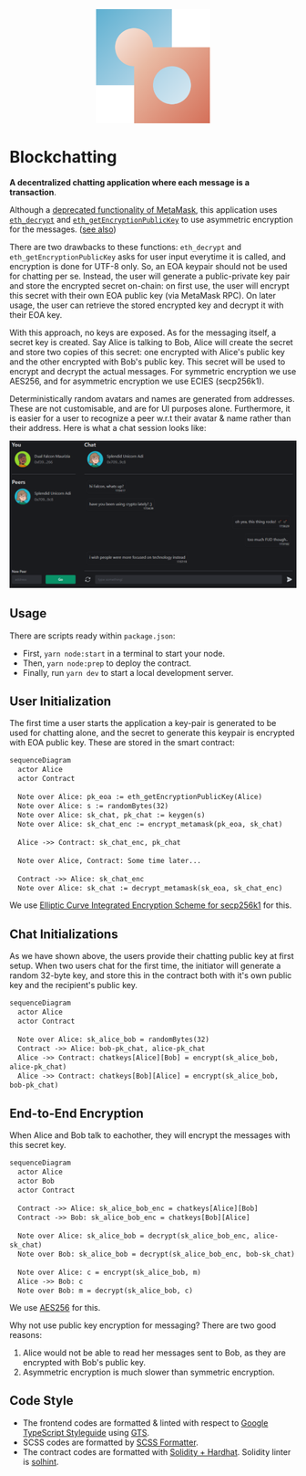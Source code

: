 <p align="center">
  <img src="./img/blockchatting.svg" alt="logo" width="200">
</p>

# Blockchatting

**A decentralized chatting application where each message is a transaction**.

Although a [deprecated functionality of MetaMask](https://medium.com/metamask/metamask-api-method-deprecation-2b0564a84686), this application uses [`eth_decrypt`](https://docs.metamask.io/guide/rpc-api.html#eth-decrypt-deprecated) and [`eth_getEncryptionPublicKey`](https://docs.metamask.io/guide/rpc-api.html#eth-getencryptionpublickey-deprecated) to use asymmetric encryption for the messages. ([see also](https://betterprogramming.pub/exchanging-encrypted-data-on-blockchain-using-metamask-a2e65a9a896c))

There are two drawbacks to these functions: `eth_decrypt` and `eth_getEncryptionPublicKey` asks for user input everytime it is called, and encryption is done for UTF-8 only. So, an EOA keypair should not be used for chatting per se. Instead, the user will generate a public-private key pair and store the encrypted secret on-chain: on first use, the user will encrypt this secret with their own EOA public key (via MetaMask RPC). On later usage, the user can retrieve the stored encrypted key and decrypt it with their EOA key.

With this approach, no keys are exposed. As for the messaging itself, a secret key is created. Say Alice is talking to Bob, Alice will create the secret and store two copies of this secret: one encrypted with Alice's public key and the other encrypted with Bob's public key. This secret will be used to encrypt and decrypt the actual messages. For symmetric encryption we use AES256, and for asymmetric encryption we use ECIES (secp256k1).

Deterministically random avatars and names are generated from addresses. These are not customisable, and are for UI purposes alone. Furthermore, it is easier for a user to recognize a peer w.r.t their avatar & name rather than their address. Here is what a chat session looks like:

![example UI](./img/example.PNG)

## Usage

There are scripts ready within `package.json`:

- First, `yarn node:start` in a terminal to start your node.
- Then, `yarn node:prep` to deploy the contract.
- Finally, run `yarn dev` to start a local development server.

## User Initialization

The first time a user starts the application a key-pair is generated to be used for chatting alone, and the secret to generate this keypair is encrypted with EOA public key. These are stored in the smart contract:

```mermaid
sequenceDiagram
  actor Alice
  actor Contract

  Note over Alice: pk_eoa := eth_getEncryptionPublicKey(Alice)
  Note over Alice: s := randomBytes(32)
  Note over Alice: sk_chat, pk_chat := keygen(s)
  Note over Alice: sk_chat_enc := encrypt_metamask(pk_eoa, sk_chat)

  Alice ->> Contract: sk_chat_enc, pk_chat

  Note over Alice, Contract: Some time later...

  Contract ->> Alice: sk_chat_enc
  Note over Alice: sk_chat := decrypt_metamask(sk_eoa, sk_chat_enc)

```

We use [Elliptic Curve Integrated Encryption Scheme for secp256k1](https://ecies.org/js/) for this.

## Chat Initializations

As we have shown above, the users provide their chatting public key at first setup. When two users chat for the first time, the initiator will generate a random 32-byte key, and store this in the contract both with it's own public key and the recipient's public key.

```mermaid
sequenceDiagram
  actor Alice
  actor Contract

  Note over Alice: sk_alice_bob = randomBytes(32)
  Contract ->> Alice: bob-pk_chat, alice-pk_chat
  Alice ->> Contract: chatkeys[Alice][Bob] = encrypt(sk_alice_bob, alice-pk_chat)
  Alice ->> Contract: chatkeys[Bob][Alice] = encrypt(sk_alice_bob, bob-pk_chat)
```

## End-to-End Encryption

When Alice and Bob talk to eachother, they will encrypt the messages with this secret key.

```mermaid
sequenceDiagram
  actor Alice
  actor Bob
  actor Contract

  Contract ->> Alice: sk_alice_bob_enc = chatkeys[Alice][Bob]
  Contract ->> Bob: sk_alice_bob_enc = chatkeys[Bob][Alice]

  Note over Alice: sk_alice_bob = decrypt(sk_alice_bob_enc, alice-sk_chat)
  Note over Bob: sk_alice_bob = decrypt(sk_alice_bob_enc, bob-sk_chat)

  Note over Alice: c = encrypt(sk_alice_bob, m)
  Alice ->> Bob: c
  Note over Bob: m = decrypt(sk_alice_bob, c)
```

We use [AES256](https://www.npmjs.com/package/aes256) for this.

Why not use public key encryption for messaging? There are two good reasons:

1. Alice would not be able to read her messages sent to Bob, as they are encrypted with Bob's public key.
2. Asymmetric encryption is much slower than symmetric encryption.

## Code Style

- The frontend codes are formatted & linted with respect to [Google TypeScript Styleguide](https://google.github.io/styleguide/tsguide.html) using [GTS](https://github.com/google/gts).
- SCSS codes are formatted by [SCSS Formatter](https://marketplace.visualstudio.com/items?itemName=sibiraj-s.vscode-scss-formatter).
- The contract codes are formatted with [Solidity + Hardhat](https://hardhat.org/hardhat-vscode/docs/formatting). Solidity linter is [solhint](https://protofire.github.io/solhint).
